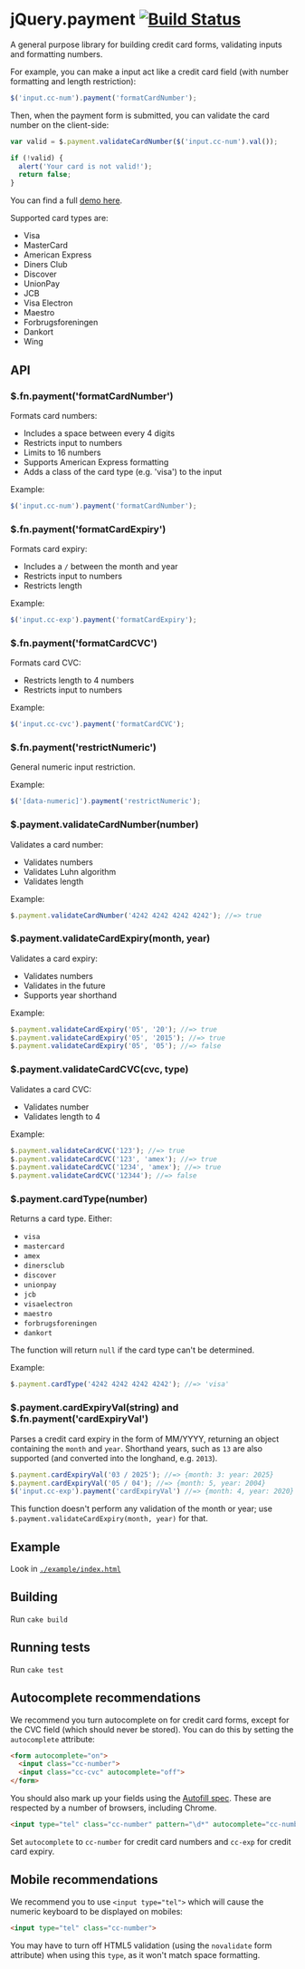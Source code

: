 # jQuery.payment [![Build Status](https://travis-ci.org/stripe/jquery.payment.svg?branch=master)](https://travis-ci.org/stripe/jquery.payment)

A general purpose library for building credit card forms, validating inputs and formatting numbers.

For example, you can make a input act like a credit card field (with number formatting and length restriction):

``` javascript
$('input.cc-num').payment('formatCardNumber');
```

Then, when the payment form is submitted, you can validate the card number on the client-side:

``` javascript
var valid = $.payment.validateCardNumber($('input.cc-num').val());

if (!valid) {
  alert('Your card is not valid!');
  return false;
}
```

You can find a full [demo here](http://stripe.github.io/jquery.payment/example).

Supported card types are:

* Visa
* MasterCard
* American Express
* Diners Club
* Discover
* UnionPay
* JCB
* Visa Electron
* Maestro
* Forbrugsforeningen
* Dankort
* Wing

## API

### $.fn.payment('formatCardNumber')

Formats card numbers:

* Includes a space between every 4 digits
* Restricts input to numbers
* Limits to 16 numbers
* Supports American Express formatting
* Adds a class of the card type (e.g. 'visa') to the input

Example:

``` javascript
$('input.cc-num').payment('formatCardNumber');
```

### $.fn.payment('formatCardExpiry')

Formats card expiry:

* Includes a `/` between the month and year
* Restricts input to numbers
* Restricts length

Example:

``` javascript
$('input.cc-exp').payment('formatCardExpiry');
```

### $.fn.payment('formatCardCVC')

Formats card CVC:

* Restricts length to 4 numbers
* Restricts input to numbers

Example:

``` javascript
$('input.cc-cvc').payment('formatCardCVC');
```

### $.fn.payment('restrictNumeric')

General numeric input restriction.

Example:

``` javascript
$('[data-numeric]').payment('restrictNumeric');
```

### $.payment.validateCardNumber(number)

Validates a card number:

* Validates numbers
* Validates Luhn algorithm
* Validates length

Example:

``` javascript
$.payment.validateCardNumber('4242 4242 4242 4242'); //=> true
```

### $.payment.validateCardExpiry(month, year)

Validates a card expiry:

* Validates numbers
* Validates in the future
* Supports year shorthand

Example:

``` javascript
$.payment.validateCardExpiry('05', '20'); //=> true
$.payment.validateCardExpiry('05', '2015'); //=> true
$.payment.validateCardExpiry('05', '05'); //=> false
```

### $.payment.validateCardCVC(cvc, type)

Validates a card CVC:

* Validates number
* Validates length to 4

Example:

``` javascript
$.payment.validateCardCVC('123'); //=> true
$.payment.validateCardCVC('123', 'amex'); //=> true
$.payment.validateCardCVC('1234', 'amex'); //=> true
$.payment.validateCardCVC('12344'); //=> false
```

### $.payment.cardType(number)

Returns a card type. Either:

* `visa`
* `mastercard`
* `amex`
* `dinersclub`
* `discover`
* `unionpay`
* `jcb`
* `visaelectron`
* `maestro`
* `forbrugsforeningen`
* `dankort`

The function will return `null` if the card type can't be determined.

Example:

``` javascript
$.payment.cardType('4242 4242 4242 4242'); //=> 'visa'
```

### $.payment.cardExpiryVal(string) and $.fn.payment('cardExpiryVal')

Parses a credit card expiry in the form of MM/YYYY, returning an object containing the `month` and `year`. Shorthand years, such as `13` are also supported (and converted into the longhand, e.g. `2013`).

``` javascript
$.payment.cardExpiryVal('03 / 2025'); //=> {month: 3: year: 2025}
$.payment.cardExpiryVal('05 / 04'); //=> {month: 5, year: 2004}
$('input.cc-exp').payment('cardExpiryVal') //=> {month: 4, year: 2020}
```

This function doesn't perform any validation of the month or year; use `$.payment.validateCardExpiry(month, year)` for that.

## Example

Look in [`./example/index.html`](example/index.html)

## Building

Run `cake build`

## Running tests

Run `cake test`

## Autocomplete recommendations

We recommend you turn autocomplete on for credit card forms, except for the CVC field (which should never be stored). You can do this by setting the `autocomplete` attribute:

``` html
<form autocomplete="on">
  <input class="cc-number">
  <input class="cc-cvc" autocomplete="off">
</form>
```

You should also mark up your fields using the [Autofill spec](https://html.spec.whatwg.org/multipage/forms.html#autofill). These are respected by a number of browsers, including Chrome.

``` html
<input type="tel" class="cc-number" pattern="\d*" autocomplete="cc-number" placeholder="Card number" required>
```

Set `autocomplete` to `cc-number` for credit card numbers and `cc-exp` for credit card expiry.

## Mobile recommendations

We recommend you to use `<input type="tel">` which will cause the numeric keyboard to be displayed on mobiles:

``` html
<input type="tel" class="cc-number">
```

You may have to turn off HTML5 validation (using the `novalidate` form attribute) when using this `type`, as it won't match space formatting.
